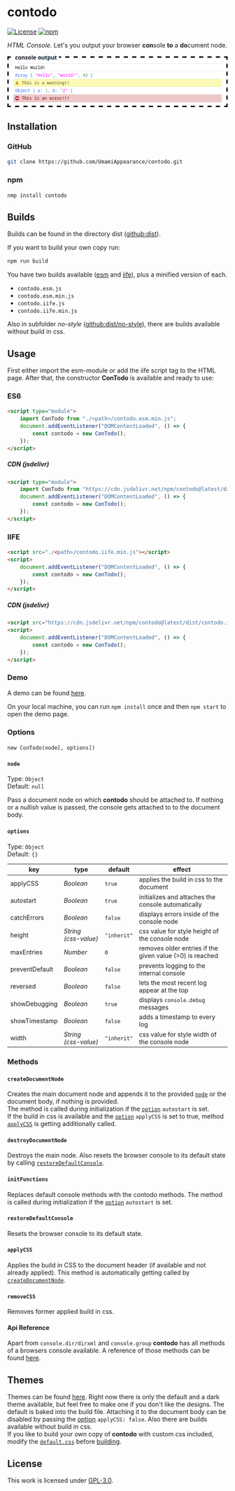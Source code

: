 # contodo

[![License](https://img.shields.io/github/license/UmamiAppearance/contodo?color=009911&style=for-the-badge)](./LICENSE)
[![npm](https://img.shields.io/npm/v/contodo?color=%23009911&style=for-the-badge)](https://www.npmjs.com/package/contodo)

_HTML Console._ Let's you output your browser **con**sole **to** a **do**cument node.

[![contodo-image](https://github.com/UmamiAppearance/contodo/blob/main/media/contodo.gif?raw=true)](https://umamiappearance.github.io/contodo/examples/demo.html)

## Installation
### GitHub
```sh
git clone https://github.com/UmamiAppearance/contodo.git
```

### npm
```sh
nmp install contodo
```

## Builds
Builds can be found in the directory dist ([github:dist](https://github.com/UmamiAppearance/contodo/tree/main/dist)). 

If you want to build your own copy run:
```sh
npm run build
```

You have two builds available ([esm](https://developer.mozilla.org/en-US/docs/Web/JavaScript/Guide/Modules) and [iife](https://developer.mozilla.org/en-US/docs/Glossary/IIFE)), plus a minified version of each. 
* ``contodo.esm.js``
* ``contodo.esm.min.js``
* ``contodo.iife.js``
* ``contodo.iife.min.js``

Also in subfolder _no-style_ ([github:dist/no-style](https://github.com/UmamiAppearance/contodo/tree/main/dist/no-style)), there are builds available without build in css.


## Usage
First either import the esm-module or add the iife script tag to the HTML page. After that, the constructor **ConTodo** is available and ready to use:

### ES6
```html
<script type="module">
    import ConTodo from "./<path>/contodo.esm.min.js";
    document.addEventListener("DOMContentLoaded", () => {
        const contodo = new ConTodo();
    });
</script>
```
##### CDN (jsdelivr)
```html
<script type="module">
    import ConTodo from "https://cdn.jsdelivr.net/npm/contodo@latest/dist/contodo.esm.min.js;
    document.addEventListener("DOMContentLoaded", () => {
        const contodo = new ConTodo();
    });
</script>
```


### IIFE
```html
<script src="./<path>/contodo.iife.min.js"></script>
<script>
    document.addEventListener("DOMContentLoaded", () => {
        const contodo = new ConTodo();
    });
</script>
```

##### CDN (jsdelivr)
```html
<script src="https://cdn.jsdelivr.net/npm/contodo@latest/dist/contodo.iife.min.js"></script>
<script>
    document.addEventListener("DOMContentLoaded", () => {
        const contodo = new ConTodo();
    });
</script>
```


### Demo
A demo can be found [here](https://umamiappearance.github.io/contodo/examples/demo.html).  
  
On your local machine, you can run `npm install` once and then `npm start` to open the demo page.


### Options
`new ConTodo(node[, options])`

#### `node`
Type: `Object`  
Default: `null`  

Pass a document node on which **contodo** should be attached to. If nothing or a _nullish_ value is passed, the console gets attached to to the document body.

#### `options`
Type: `Object`  
Default: `{}`  

| key            | type                 | default     | effect                                                   |
| -------------- | -------------------- | ----------- | -------------------------------------------------------- |
| applyCSS       | _Boolean_            | `true`      | applies the build in css to the document                 |
| autostart      | _Boolean_            | `true`      | initializes and attaches the console automatically       |
| catchErrors    | _Boolean_            | `false`     | displays errors inside of the console node               |
| height         | _String (css-value)_ | `"inherit"` | css value for style height of the console node           |
| maxEntries     | _Number_             | `0`         | removes older entries if the given value (>0) is reached |
| preventDefault | _Boolean_            | `false`     | prevents logging to the internal console                 |
| reversed       | _Boolean_            | `false`     | lets the most recent log appear at the top               |
| showDebugging  | _Boolean_            | `true`      | displays `console.debug` messages                        |
| showTimestamp  | _Boolean_            | `false`     | adds a timestamp to every log                            |
| width          | _String (css-value)_ | `"inherit"` | css value for style width of the console node            |


### Methods

#### `createDocumentNode`
Creates the main document node and appends it to the provided [`node`](#node) or the document body, if nothing is provided.  
The method is called during initialization if the [`option`](#options-1) `autostart` is set.  
If the build in css is available and the [`option`](#options-1) `applyCSS` is set to true, method [`applyCSS`](#applycss) is getting additionally called.

#### `destroyDocumentNode`
Destroys the main node. Also resets the browser console to its default state by calling [`restoreDefaultConsole`](#restoreDefaultConsole).

#### `initFunctions`
Replaces default console methods with the contodo methods. The method is called during initialization if the [`option`](#options-1) `autostart` is set.

#### `restoreDefaultConsole`
Resets the browser console to its default state.

#### `applyCSS`
Applies the build in CSS to the document header (if available and not already applied). This method is automatically getting called by [`createDocumentNode`](#createdocumentnode).

#### `removeCSS`
Removes former applied build in css.

#### Api Reference
Apart from `console.dir/dirxml` and `console.group` **contodo** has all methods of a browsers console available. A reference of those methods can be found [here](https://developer.mozilla.org/en-US/docs/Web/API/Console).


## Themes
Themes can be found [here](./themes/). Right now there is only the default and a dark theme available, but feel free to make one if you don't like the designs. The default is baked into the build file. Attaching it to the document body can be disabled by passing the [option](#options-1) `applyCSS: false`. Also there are builds available without build in css.  
If you like to build your own copy of **contodo** with custom css included, modify the [`default.css`](./themes/default.css) before [building](#builds).


## License
This work is licensed under [GPL-3.0](https://opensource.org/licenses/GPL-3.0).
